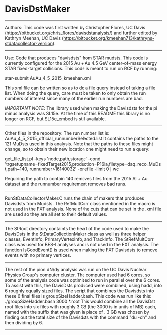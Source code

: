 # DavisDstMaker

***

Authors: This code was first written by Christopher Flores, UC Davis (https://bitbucket.org/chris_flores/davisdstanalysis/) and further edited by Kathryn Meehan, UC Davis (https://bitbucket.org/kmeehan713/kathryns-stdatacollector-version).

***

Use: Code that produces "davisdsts" from STAR mudsts. This code is currently configured for the 2015 Au + Au 4.5 GeV center-of-mass energy STAR fixed-target collisions. This code is meant to run on RCF by running:

star-submit AuAu_4_5_2015_kmeehan.xml

This xml file can be written so as to do a file query instead of taking a file list. When doing the query, care must be taken to only obtain the run numbers of interest since many of the earlier run numbers are bad. 

*IMPORTANT NOTE*: The library used when making the Davisdsts for the pi minus analysis was SL15e. At the time of this README this library is no longer on RCF, but SL15e_embed is still available. 

***

Other files in the repository:
The run number list is: AuAu_4_5_2015_official_runnumberSelected.list
It contains the paths to the 121 MuDsts used in this analysis. Note that the paths to these files might change, so to obtain their new location one might need to run a query:

get_file_list.pl -keys 'node,path,storage' -cond 'trgsetupname=fixedTarget2015,production=P16ia,filetype=daq_reco_MuDst,path~140, runnumber>16140032' -onefile -limit 0 | wc

Requiring the path to contain 140 removes files from the 2015 Al + Au dataset and the runnumber requirement removes bad runs. 

***

RunStDataCollectorMaker.C runs the chain of makers that produces Davisdsts from Mudsts. The RefMultCorr class mentioned in the macro is not used in the FXT analysis. None of the cuts that can be set in the .xml file are used so they are all set to their default values.

***

The StRoot directory containts the heart of the code used to make the DavisDsts in the StDataCollectionMaker class as well as three helper classes, EventInfo, PrimaryVertexInfo, and TrackInfo. The StRefMultCorr class was used for BES-I analyses and is not used in the FXT analysis. The function IsGoodEvent() is used when making the FXT Davisdsts to remove events with no primary vertices.

***

The rest of the pion dN/dy analysis was run on the UC Davis Nuclear Physics Group's computer cluster. The computer used had 6 cores, so some of the analysis code was optimized to run in parallel over the 6 cores. To assist with this, the DavisDsts produced were combined, using hadd, into 6 roughly equally sized files. The script that combines the Davisdsts into these 6 final files is groupSizeHadder.bash. This code was run like this:
./groupSizeHadder.bash 3000  <output file name suffix> *.root
This would combine all the DavisDst root files into six files with roughly 3 GB (the 3000 is in units of MB) each, named with the suffix that was given in place of <output file name suffix>. 3 GB was chosen by finding out the total size of the Davisdsts with the command "du -ch" and then dividing by 6. 

***





